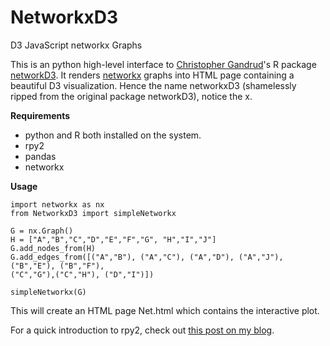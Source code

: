 # NetworkxD3
D3 JavaScript networkx Graphs 

This is an python high-level interface to [Christopher Gandrud](http://christophergandrud.blogspot.com/p/biocontact.html)'s R package [networkD3](https://christophergandrud.github.io/networkD3/). 
It renders [networkx](https://networkx.github.io/) graphs into HTML page containing a beautiful D3 visualization. Hence the name networkxD3 (shamelessly ripped from the original package networkD3), notice the x. 


**Requirements**
- python and R both installed on the system.
- rpy2
- pandas
- networkx

**Usage**

    import networkx as nx
    from NetworkxD3 import simpleNetworkx
    
    G = nx.Graph()
    H = ["A","B","C","D","E","F","G", "H","I","J"]
    G.add_nodes_from(H)
    G.add_edges_from([("A","B"), ("A","C"), ("A","D"), ("A","J"), ("B","E"), ("B","F"),
	("C","G"),("C","H"), ("D","I")])
	  
	simpleNetworkx(G)
	
This will create an HTML page Net.html which contains the interactive plot. 

For a quick introduction to rpy2, check out [this post on my blog](https://januverma.wordpress.com/2015/05/17/calling-r-from-python-using-rpy2/).
    
    
    






